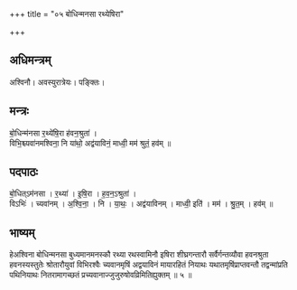 +++
title = "०५ बोधिन्मनसा रथ्येषिरा"

+++
## अधिमन्त्रम्
अश्विनौ। अवस्युरात्रेयः। पङ्क्तिः।

## मन्त्रः
बो॒धिन्म॑नसा र॒थ्ये॑षि॒रा ह॑वन॒श्रुता॑ ।  
विभि॒श्च्यवा॑नमश्विना॒ नि या॑थो॒ अद्व॑याविनं॒ माध्वी॒ मम॑ श्रुतं॒ हव॑म् ॥

## पदपाठः
बो॒धित्ऽम॑नसा । र॒थ्या॑ । इ॒षि॒रा । ह॒व॒न॒ऽश्रुता॑ ।  
विऽभिः॑ । च्यवा॑नम् । अ॒श्वि॒ना॒ । नि । या॒थः॒ । अद्व॑याविनम् । माध्वी॒ इति॑ । मम॑ । श्रु॒त॒म् । हव॑म् ॥

## भाष्यम्
हेअश्विना बोधिन्मनसा बुध्यमानमनस्कौ रथ्या रथस्वामिनौ इषिरा शीघ्रगन्तारौ सर्वैर्गन्तव्यौवा हवनश्रुता हवनस्यस्तुतेः श्रोतारौयुवां विभिरश्वैः च्यवानमृषिं अद्वयाविनं मायारहितं नियाथः यथातमृषिंप्राप्तवन्तौ तद्वन्मांप्रति पथिनियाथः नितरामागच्छतं प्रच्यवानाज्जुजुरुषोवव्रिमितिह्युक्तम् ॥ ५ ॥